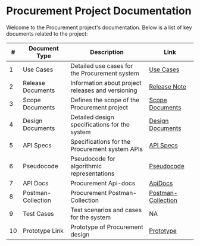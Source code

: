 # Procurement Project Documentation

Welcome to the Procurement project's documentation. Below is a list of key documents related to the project:

| # | Document Type | Description | Link |
|---|---------------|-------------|------|
| 1 | Use Cases | Detailed use cases for the Procurement system | [Use Cases](https://github.com/umranBatuwah/Procurement-Docs/tree/main/use%20cases) |
| 2 | Release Documents | Information about project releases and versioning | [Release Note](https://github.com/umranBatuwah/Procurement-Docs/blob/main/PROCUREMENT%20release%20note.md) |
| 3 | Scope Documents | Defines the scope of the Procurement project | [Scope Documents](https://github.com/umranBatuwah/Procurement-Docs/blob/main/Project%20Scope%20Document.md) |
| 4 | Design Documents | Detailed design specifications for the system | [Design Documents](./docs/DesignDocuments.pdf) |
| 5 | API Specs | Specifications for the Procurement system APIs | [API Specs](https://github.com/umranBatuwah/Procurement-Docs/blob/main/Api-docs/Procurement-Api-Specs.yaml) |
| 6 | Pseudocode | Pseudocode for algorithmic representations | [Pseudocode](https://github.com/umranBatuwah/Procurement-Docs/blob/main/Api-docs/psuedocode.md) |
| 7 | API Docs| Procurement Api-docs | [ApiDocs](https://github.com/umranBatuwah/Procurement-Docs/blob/main/Api-docs/README.md) |
| 8 | Postman-Collection| Procurement Postman-Collection | [Postman-Collection](https://github.com/umranBatuwah/Procurement-Docs/blob/main/Api-docs/Procurement%20Service%20API.postman_collection.json) |
| 9 | Test Cases | Test scenarios and cases for the system | NA |
|10 | Prototype Link | Prototype of Procurement design | [Prototype](https://www.figma.com/file/DohWi6P6r52YUhMWPS53GL/Proco?type=design&node-id=2%3A9781&mode=design&t=qgk7inHVaDeCRG0Y-1) |

